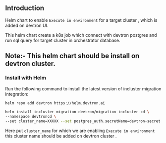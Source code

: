 ## Introduction

Helm chart to enable `Execute in environment` for a target cluster , which is added on devtron UI.

This helm chart create a k8s job which connect with devtron postgres and run sql query for target cluster in orchestrator database.

## Note:- This helm chart should be install on devtron cluster.

### Install with Helm

Run the following command to install the latest version of incluster migration integration:

```bash
helm repo add devtron https://helm.devtron.ai 

helm install incluster-migration devtron/migration-incluster-cd \
--namespace devtroncd \
--set cluster_name=XXXXX --set postgres_auth.secretName=devtron-secret
```

Here put `cluster_name` for which we are enabling `Execute in environment` this cluster name should be added on devtron cluster .

